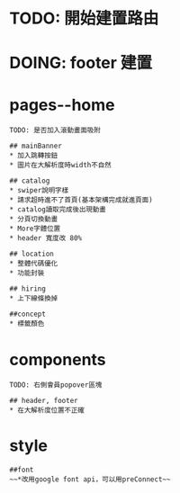 # TODO: 開始建置路由

# DOING: footer 建置

# pages--home 
    TODO: 是否加入滾動畫面吸附

    ## mainBanner
    * 加入跳轉按鈕
    * 圖片在大解析度時width不自然

    ## catalog
    * swiper說明字樣
    * 請求超時進不了首頁(基本架構完成就進頁面) 
    * catalog讀取完成後出現動畫
    * 分頁切換動畫
    * More字體位置
    * header 寬度改 80%

    ## location
    * 整體代碼優化
    * 功能封裝

    ## hiring
    * 上下線條換掉

    ##concept
    * 標籤顏色

# components
    TODO: 右側會員popover區塊

    ## header, footer
    * 在大解析度位置不正確

# style
    ##font
    ~~*改用google font api，可以用preConnect~~